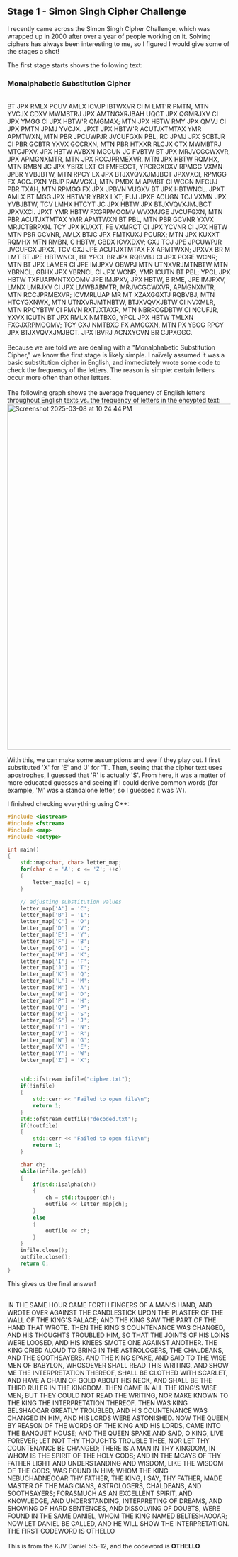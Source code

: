 ## Stage 1 - Simon Singh Cipher Challenge

I recently came across the Simon Singh Cipher Challenge, which was wrapped up in 2000 after over a year of people working on it. 
Solving ciphers has always been interesting to me, so I figured I would give some of the stages a shot!

The first stage starts shows the following text:
<br>
<h3>Monalphabetic Substitution Cipher</h3>
<br>
BT JPX RMLX PCUV AMLX ICVJP IBTWXVR CI M LMT'R PMTN, MTN YVCJX CDXV MWMBTRJ JPX AMTNGXRJBAH UQCT JPX QGMRJXV CI JPX YMGG CI JPX HBTW'R QMGMAX; MTN JPX HBTW RMY JPX QMVJ CI JPX PMTN JPMJ YVCJX. JPXT JPX HBTW'R ACUTJXTMTAX YMR APMTWXN, MTN PBR JPCUWPJR JVCUFGXN PBL, RC JPMJ JPX SCBTJR CI PBR GCBTR YXVX GCCRXN, MTN PBR HTXXR RLCJX CTX MWMBTRJ MTCJPXV. JPX HBTW AVBXN MGCUN JC FVBTW BT JPX MRJVCGCWXVR, JPX APMGNXMTR, MTN JPX RCCJPRMEXVR. MTN JPX HBTW RQMHX, MTN RMBN JC JPX YBRX LXT CI FMFEGCT, YPCRCXDXV RPMGG VXMN JPBR YVBJBTW, MTN RPCY LX JPX BTJXVQVXJMJBCT JPXVXCI, RPMGG FX AGCJPXN YBJP RAMVGXJ, MTN PMDX M APMBT CI WCGN MFCUJ PBR TXAH, MTN RPMGG FX JPX JPBVN VUGXV BT JPX HBTWNCL. JPXT AMLX BT MGG JPX HBTW'R YBRX LXT; FUJ JPXE ACUGN TCJ VXMN JPX YVBJBTW, TCV LMHX HTCYT JC JPX HBTW JPX BTJXVQVXJMJBCT JPXVXCI. JPXT YMR HBTW FXGRPMOOMV WVXMJGE JVCUFGXN, MTN PBR ACUTJXTMTAX YMR APMTWXN BT PBL, MTN PBR GCVNR YXVX MRJCTBRPXN. TCY JPX KUXXT, FE VXMRCT CI JPX YCVNR CI JPX HBTW MTN PBR GCVNR, AMLX BTJC JPX FMTKUXJ PCURX; MTN JPX KUXXT RQMHX MTN RMBN, C HBTW, GBDX ICVXDXV; GXJ TCJ JPE JPCUWPJR JVCUFGX JPXX, TCV GXJ JPE ACUTJXTMTAX FX APMTWXN; JPXVX BR M LMT BT JPE HBTWNCL, BT YPCL BR JPX RQBVBJ CI JPX PCGE WCNR; MTN BT JPX LAMER CI JPE IMJPXV GBWPJ MTN UTNXVRJMTNBTW MTN YBRNCL, GBHX JPX YBRNCL CI JPX WCNR, YMR ICUTN BT PBL; YPCL JPX HBTW TXFUAPMNTXOOMV JPE IMJPXV, JPX HBTW, B RME, JPE IMJPXV, LMNX LMRJXV CI JPX LMWBABMTR, MRJVCGCWXVR, APMGNXMTR, MTN RCCJPRMEXVR; ICVMRLUAP MR MT XZAXGGXTJ RQBVBJ, MTN HTCYGXNWX, MTN UTNXVRJMTNBTW, BTJXVQVXJBTW CI NVXMLR, MTN RPCYBTW CI PMVN RXTJXTAXR, MTN NBRRCGDBTW CI NCUFJR, YXVX ICUTN BT JPX RMLX NMTBXG, YPCL JPX HBTW TMLXN FXGJXRPMOOMV; TCY GXJ NMTBXG FX AMGGXN, MTN PX YBGG RPCY JPX BTJXVQVXJMJBCT. JPX IBVRJ ACNXYCVN BR CJPXGGC.
<br>
<br>
Because we are told we are dealing with a "Monalphabetic Substitution Cipher," we know the first stage is likely simple. I naïvely assumed it was a basic substitution cipher in English, and 
immediately wrote some code to check the frequency of the letters. The reason is simple: certain letters occur more often than other letters.
<br>
<br>
The following graph shows the average frequency of English letters throughout English texts vs. the frequency of letters in the encypted text:
<br>
<a href="https://en.m.wikipedia.org/wiki/File:English_letter_frequency_%28frequency%29.svg"><img width="781" alt="Screenshot 2025-03-08 at 10 24 44 PM" src="https://github.com/user-attachments/assets/80ec5dfc-7853-4d39-8de0-0e540aa96a78"/></a>

With this, we can make some assumptions and see if they play out. I first substituted 'X' for 'E' and 'J' for 'T'. Then, seeing that the cipher text uses apostrophes, I guessed that 'R' is actually
'S'. From here, it was a matter of more educated guesses and seeing if I could derive common words (for example, 'M' was a standalone letter, so I guessed it was 'A').

I finished checking everything using C++:
```cpp
#include <iostream>
#include <fstream>
#include <map>
#include <cctype>

int main()
{
    std::map<char, char> letter_map;
    for(char c = 'A'; c <= 'Z'; ++c)
    {
        letter_map[c] = c;
    }

    // adjusting substitution values
    letter_map['A'] = 'C';
    letter_map['B'] = 'I';
    letter_map['C'] = 'O';
    letter_map['D'] = 'V';
    letter_map['E'] = 'Y';
    letter_map['F'] = 'B';
    letter_map['G'] = 'L';
    letter_map['H'] = 'K';
    letter_map['I'] = 'F';
    letter_map['J'] = 'T';
    letter_map['K'] = 'Q';
    letter_map['L'] = 'M';
    letter_map['M'] = 'A';
    letter_map['N'] = 'D';
    letter_map['P'] = 'H';
    letter_map['Q'] = 'P';
    letter_map['R'] = 'S';
    letter_map['S'] = 'J';
    letter_map['T'] = 'N';
    letter_map['V'] = 'R';
    letter_map['W'] = 'G';
    letter_map['X'] = 'E';
    letter_map['Y'] = 'W';
    letter_map['Z'] = 'X';
    

    std::ifstream infile("cipher.txt");
    if(!infile)
    {
        std::cerr << "Failed to open file\n";
        return 1;
    }
    std::ofstream outfile("decoded.txt");
    if(!outfile)
    {
        std::cerr << "Failed to open file\n";
        return 1;
    }

    char ch;
    while(infile.get(ch))
    {
        if(std::isalpha(ch))
        {
            ch = std::toupper(ch);
            outfile << letter_map[ch];
        }
        else
        {
            outfile << ch;
        }
    }
    infile.close();
    outfile.close();
    return 0;
}
```
This gives us the final answer!
<br>
<br>

IN THE SAME HOUR CAME FORTH FINGERS OF A MAN'S HAND, AND WROTE OVER AGAINST THE CANDLESTICK UPON THE PLASTER OF THE WALL OF THE KING'S PALACE; AND THE KING SAW THE PART OF THE HAND THAT WROTE. THEN THE KING'S COUNTENANCE WAS CHANGED, AND HIS THOUGHTS TROUBLED HIM, SO THAT THE JOINTS OF HIS LOINS WERE LOOSED, AND HIS KNEES SMOTE ONE AGAINST ANOTHER. THE KING CRIED ALOUD TO BRING IN THE ASTROLOGERS, THE CHALDEANS, AND THE SOOTHSAYERS. AND THE KING SPAKE, AND SAID TO THE WISE MEN OF BABYLON, WHOSOEVER SHALL READ THIS WRITING, AND SHOW ME THE INTERPRETATION THEREOF, SHALL BE CLOTHED WITH SCARLET, AND HAVE A CHAIN OF GOLD ABOUT HIS NECK, AND SHALL BE THE THIRD RULER IN THE KINGDOM. THEN CAME IN ALL THE KING'S WISE MEN; BUT THEY COULD NOT READ THE WRITING, NOR MAKE KNOWN TO THE KING THE INTERPRETATION THEREOF. THEN WAS KING BELSHAOOAR GREATLY TROUBLED, AND HIS COUNTENANCE WAS CHANGED IN HIM, AND HIS LORDS WERE ASTONISHED. NOW THE QUEEN, BY REASON OF THE WORDS OF THE KING AND HIS LORDS, CAME INTO THE BANQUET HOUSE; AND THE QUEEN SPAKE AND SAID, O KING, LIVE FOREVER; LET NOT THY THOUGHTS TROUBLE THEE, NOR LET THY COUNTENANCE BE CHANGED; THERE IS A MAN IN THY KINGDOM, IN WHOM IS THE SPIRIT OF THE HOLY GODS; AND IN THE MCAYS OF THY FATHER LIGHT AND UNDERSTANDING AND WISDOM, LIKE THE WISDOM OF THE GODS, WAS FOUND IN HIM; WHOM THE KING NEBUCHADNEOOAR THY FATHER, THE KING, I SAY, THY FATHER, MADE MASTER OF THE MAGICIANS, ASTROLOGERS, CHALDEANS, AND SOOTHSAYERS; FORASMUCH AS AN EXCELLENT SPIRIT, AND KNOWLEDGE, AND UNDERSTANDING, INTERPRETING OF DREAMS, AND SHOWING OF HARD SENTENCES, AND DISSOLVING OF DOUBTS, WERE FOUND IN THE SAME DANIEL, WHOM THE KING NAMED BELTESHAOOAR; NOW LET DANIEL BE CALLED, AND HE WILL SHOW THE INTERPRETATION. THE FIRST CODEWORD IS OTHELLO
<br>
<br>
This is from the KJV Daniel 5:5-12, and the codeword is **OTHELLO**
